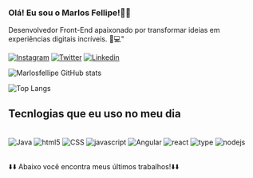 
### Olá! Eu sou o Marlos Fellipe!🙋‍♂️
Desenvolvedor Front-End apaixonado por transformar ideias em experiências digitais incríveis. 🎨💻"

[![Instagram](https://img.shields.io/badge/Instagram-E4405F?style=for-the-badge&logo=instagram&logoColor=white)](https://www.instagram.com/marlosfellipe)
[![Twitter](https://img.shields.io/badge/Twitter-1DA1F2?style=for-the-badge&logo=twitter&logoColor=white)](https://x.com/marlosfellipe)
[![Linkedin](https://img.shields.io/badge/LinkedIn-0077B5?style=for-the-badge&logo=linkedin&logoColor=white)](https://www.linkedin.com/in/marlos-fellipe-nunes-siqueira-cardoso-484b5b175/)

![Marlosfellipe GitHub stats](https://github-readme-stats.vercel.app/api?username=marlosfellipe&show_icons=true&theme=tokyonight)

![Top Langs](https://github-readme-stats.vercel.app/api/top-langs/?username=marlosfellipe&exclude_repo=github-readme-stats,anuraghazra.github.io)

## Tecnlogias que eu uso no meu dia

<div style="display: inline_block"><br/>
    <img aLign="center"alt="Java" src="https://img.shields.io/badge/Java-ED8B00?style=for-the-badge&logo=openjdk&logoColor=white"/>
    <img aLign="center"alt="html5" src="https://img.shields.io/badge/HTML5-E34F26?style=for-the-badge&logo=html5&logoColor=white"/>
    <img aLign="center"alt="CSS" src="https://img.shields.io/badge/CSS3-1572B6?style=for-the-badge&logo=css3&logoColor=white"/>
    <img aLign="center"alt="javascript" src="https://img.shields.io/badge/JavaScript-F7DF1E?style=for-the-badge&logo=javascript&logoColor=black"/>
    <img aLign="center"alt="Angular" src="https://img.shields.io/badge/Angular-DD0031?style=for-the-badge&logo=angular&logoColor=white"/>
    <img aLign="center"alt="react" src="https://img.shields.io/badge/React-20232A?style=for-the-badge&logo=react&logoColor=61DAFB"/>
    <img aLign="center"alt="type" src="https://img.shields.io/badge/TypeScript-007ACC?style=for-the-badge&logo=typescript&logoColor=white"/>
    <img aLign="center"alt="nodejs" src="https://img.shields.io/badge/Node.js-43853D?style=for-the-badge&logo=node.js&logoColor=white"/>
   
    
</div><br/>

⬇️⬇️ Abaixo você encontra meus últimos trabalhos!⬇️⬇️
